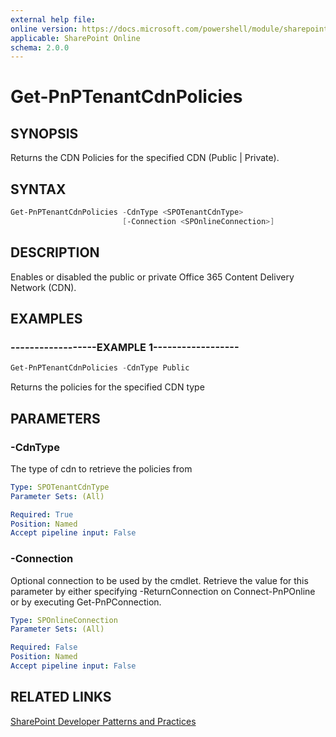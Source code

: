```yaml
---
external help file:
online version: https://docs.microsoft.com/powershell/module/sharepoint-pnp/get-pnptenantcdnpolicies
applicable: SharePoint Online
schema: 2.0.0
---
```


# Get-PnPTenantCdnPolicies

## SYNOPSIS
Returns the CDN Policies for the specified CDN (Public | Private).

## SYNTAX

```powershell
Get-PnPTenantCdnPolicies -CdnType <SPOTenantCdnType>
                         [-Connection <SPOnlineConnection>]
```

## DESCRIPTION
Enables or disabled the public or private Office 365 Content Delivery Network (CDN).

## EXAMPLES

### ------------------EXAMPLE 1------------------
```powershell
Get-PnPTenantCdnPolicies -CdnType Public
```

Returns the policies for the specified CDN type

## PARAMETERS

### -CdnType
The type of cdn to retrieve the policies from

```yaml
Type: SPOTenantCdnType
Parameter Sets: (All)

Required: True
Position: Named
Accept pipeline input: False
```

### -Connection
Optional connection to be used by the cmdlet. Retrieve the value for this parameter by either specifying -ReturnConnection on Connect-PnPOnline or by executing Get-PnPConnection.

```yaml
Type: SPOnlineConnection
Parameter Sets: (All)

Required: False
Position: Named
Accept pipeline input: False
```

## RELATED LINKS

[SharePoint Developer Patterns and Practices](https://aka.ms/sppnp)
